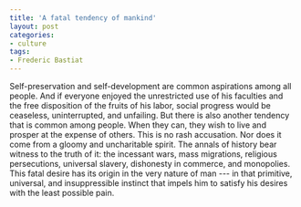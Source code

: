 ```yaml
---
title: 'A fatal tendency of mankind'
layout: post
categories:
- culture
tags:
- Frederic Bastiat
---
```


Self-preservation and self-development are common aspirations among all people. And if everyone enjoyed the unrestricted use of his faculties and the free disposition of the fruits of his labor, social progress would be ceaseless, uninterrupted, and unfailing. But there is also another tendency that is common among people. When they can, they wish to live and prosper at the expense of others. This is no rash accusation. Nor does it come from a gloomy and uncharitable spirit. The annals of history bear witness to the truth of it: the incessant wars, mass migrations, religious persecutions, universal slavery, dishonesty in commerce, and monopolies. This fatal desire has its origin in the very nature of man --- in that primitive, universal, and insuppressible instinct that impels him to satisfy his desires with the least possible pain.